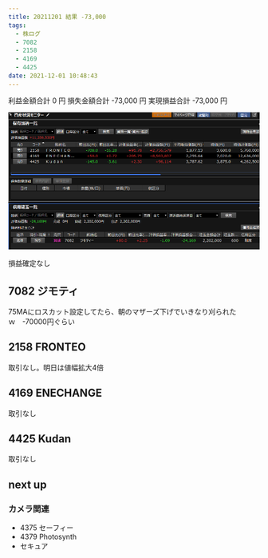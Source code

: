 ```yaml
---
title: 20211201 結果 -73,000
tags:
  - 株ログ
  - 7082
  - 2158
  - 4169
  - 4425
date: 2021-12-01 10:48:43
---
```


利益金額合計 0 円
損失金額合計 -73,000 円
実現損益合計 -73,000 円

![i](/kab/img/20211130000.png)

損益確定なし

## 7082 ジモティ

75MAにロスカット設定してたら、朝のマザーズ下げでいきなり刈られたｗ　-70000円ぐらい

## 2158 FRONTEO

取引なし。明日は値幅拡大4倍

## 4169 ENECHANGE

取引なし

## 4425 Kudan

取引なし

## next up

### カメラ関連

- 4375 セーフィー
- 4379 Photosynth
- セキュア

